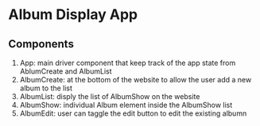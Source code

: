 # Album Display App
## Components
1. App: main driver component that keep track of the app state from AblumCreate
and AlbumList
2. AlbumCreate: at the bottom of the website to allow the user add a new album 
to the list 
3. AlbumList: disply the list of AlbumShow on the website
4. AlbumShow: individual Album element inside the AlbumShow list
5. AlbumEdit: user can taggle the edit button to edit the existing albumn


